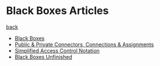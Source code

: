 Black Boxes Articles
====================

[back](..)

- [Black Boxes](black-boxes.md)
- [Public & Private Connectors, Connections & Assignments](public-and-private-connectors-connections-and-assignments.md)
- [Simplified Access Control Notation](simplified-access-control-notation.md)
- [Black Boxes Unfinished](black-boxes-unfinished.md)